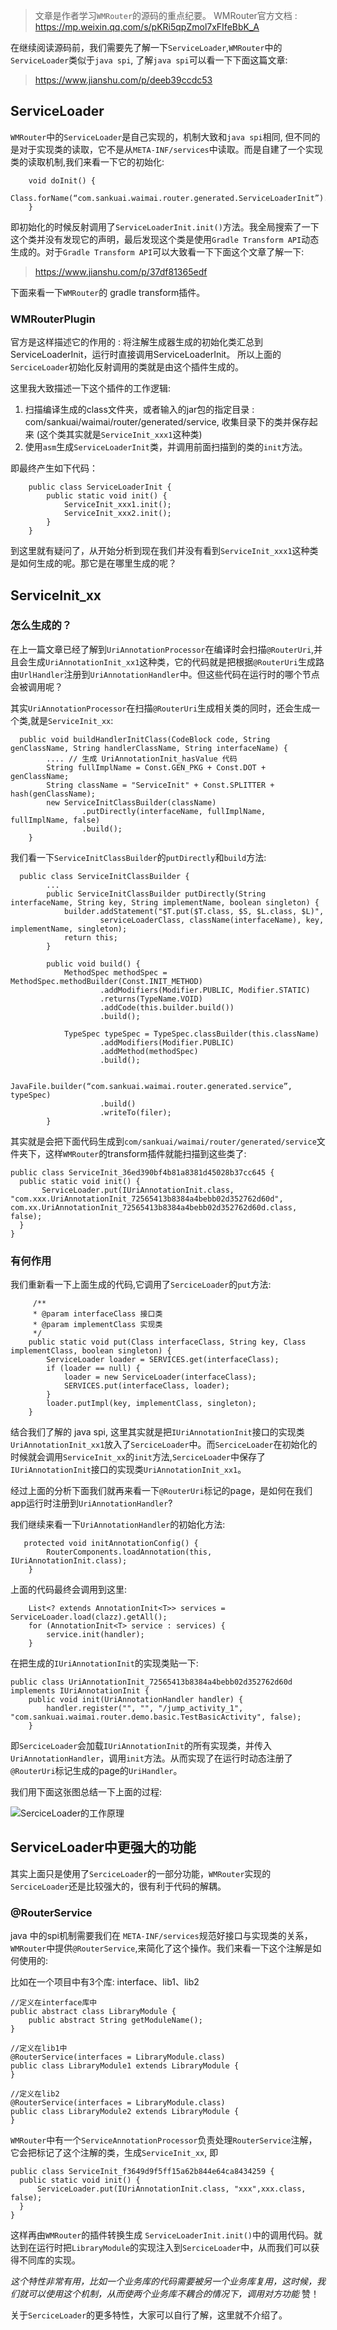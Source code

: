 >文章是作者学习`WMRouter`的源码的重点纪要。 WMRouter官方文档 : https://mp.weixin.qq.com/s/pKRi5qpZmol7xFIfeBbK_A

在继续阅读源码前，我们需要先了解一下`ServiceLoader`,`WMRouter`中的`ServiceLoader`类似于`java spi`, 了解`java spi`可以看一下下面这篇文章:

>https://www.jianshu.com/p/deeb39ccdc53

## ServiceLoader

`WMRouter`中的`ServiceLoader`是自己实现的，机制大致和`java spi`相同, 但不同的是对于实现类的读取，它不是从`META-INF/services`中读取。而是自建了一个实现类的读取机制,我们来看一下它的初始化:
```
    void doInit() {
       Class.forName(“com.sankuai.waimai.router.generated.ServiceLoaderInit”).getMethod("init").invoke(null);
    }
```

即初始化的时候反射调用了`ServiceLoaderInit.init()`方法。我全局搜索了一下这个类并没有发现它的声明，最后发现这个类是使用`Gradle Transform API`动态生成的。对于`Gradle Transform API`可以大致看一下下面这个文章了解一下:

>https://www.jianshu.com/p/37df81365edf

下面来看一下`WMRouter`的 gradle transform插件。

### WMRouterPlugin

官方是这样描述它的作用的 : 将注解生成器生成的初始化类汇总到ServiceLoaderInit，运行时直接调用ServiceLoaderInit。 所以上面的`SerciceLoader`初始化反射调用的类就是由这个插件生成的。

这里我大致描述一下这个插件的工作逻辑:

1. 扫描编译生成的class文件夹，或者输入的jar包的指定目录 : com/sankuai/waimai/router/generated/service, 收集目录下的类并保存起来 (这个类其实就是`ServiceInit_xxx1`这种类)
2. 使用`asm`生成`ServiceLoaderInit`类，并调用前面扫描到的类的`init`方法。

即最终产生如下代码：

```
    public class ServiceLoaderInit {
        public static void init() {
            ServiceInit_xxx1.init();
            ServiceInit_xxx2.init();
        }
    }
```

到这里就有疑问了，从开始分析到现在我们并没有看到`ServiceInit_xxx1`这种类是如何生成的呢。那它是在哪里生成的呢？

## ServiceInit_xx

### 怎么生成的？

在上一篇文章已经了解到`UriAnnotationProcessor`在编译时会扫描`@RouterUri`,并且会生成`UriAnnotationInit_xx1`这种类，它的代码就是把根据`@RouterUri`生成路由`UrlHandler`注册到`UriAnnotationHandler`中。但这些代码在运行时的哪个节点会被调用呢？

其实`UriAnnotationProcessor`在扫描`@RouterUri`生成相关类的同时，还会生成一个类,就是`ServiceInit_xx`:

```
  public void buildHandlerInitClass(CodeBlock code, String genClassName, String handlerClassName, String interfaceName) {
        .... // 生成 UriAnnotationInit_hasValue 代码
        String fullImplName = Const.GEN_PKG + Const.DOT + genClassName;
        String className = "ServiceInit" + Const.SPLITTER + hash(genClassName);
        new ServiceInitClassBuilder(className)
                .putDirectly(interfaceName, fullImplName, fullImplName, false)
                .build();
    }
```

我们看一下`ServiceInitClassBuilder`的`putDirectly`和`build`方法:

```
  public class ServiceInitClassBuilder {
        ...
        public ServiceInitClassBuilder putDirectly(String interfaceName, String key, String implementName, boolean singleton) {
            builder.addStatement("$T.put($T.class, $S, $L.class, $L)",
                    serviceLoaderClass, className(interfaceName), key, implementName, singleton);
            return this;
        }

        public void build() {
            MethodSpec methodSpec = MethodSpec.methodBuilder(Const.INIT_METHOD)
                    .addModifiers(Modifier.PUBLIC, Modifier.STATIC)
                    .returns(TypeName.VOID)
                    .addCode(this.builder.build())
                    .build();

            TypeSpec typeSpec = TypeSpec.classBuilder(this.className)
                    .addModifiers(Modifier.PUBLIC)
                    .addMethod(methodSpec)
                    .build();

            JavaFile.builder(“com.sankuai.waimai.router.generated.service”, typeSpec)
                    .build()
                    .writeTo(filer);
        }
```

其实就是会把下面代码生成到`com/sankuai/waimai/router/generated/service`文件夹下，这样`WMRouter`的transform插件就能扫描到这些类了:

```
public class ServiceInit_36ed390bf4b81a8381d45028b37cc645 {
  public static void init() {
       ServiceLoader.put(IUriAnnotationInit.class, "com.xxx.UriAnnotationInit_72565413b8384a4bebb02d352762d60d", com.xx.UriAnnotationInit_72565413b8384a4bebb02d352762d60d.class, false);
  }
}
```

### 有何作用

我们重新看一下上面生成的代码,它调用了`SerciceLoader`的`put`方法:

```
     /**
     * @param interfaceClass 接口类
     * @param implementClass 实现类
     */
    public static void put(Class interfaceClass, String key, Class implementClass, boolean singleton) {
        ServiceLoader loader = SERVICES.get(interfaceClass);
        if (loader == null) {
            loader = new ServiceLoader(interfaceClass);
            SERVICES.put(interfaceClass, loader);
        }
        loader.putImpl(key, implementClass, singleton);
    }
```

结合我们了解的 java spi, 这里其实就是把`IUriAnnotationInit`接口的实现类`UriAnnotationInit_xx1`放入了`SerciceLoader`中。而`SerciceLoader`在初始化的时候就会调用`ServiceInit_xx`的`init`方法,`SerciceLoader`中保存了`IUriAnnotationInit`接口的实现类`UriAnnotationInit_xx1`。

经过上面的分析下面我们就再来看一下`@RouterUri`标记的page，是如何在我们app运行时注册到`UriAnnotationHandler`?

我们继续来看一下`UriAnnotationHandler`的初始化方法:

```
   protected void initAnnotationConfig() {
        RouterComponents.loadAnnotation(this, IUriAnnotationInit.class);
    }
```

上面的代码最终会调用到这里:

```
    List<? extends AnnotationInit<T>> services = ServiceLoader.load(clazz).getAll();
    for (AnnotationInit<T> service : services) {
        service.init(handler);
    }
```

在把生成的`IUriAnnotationInit`的实现类贴一下:

```
public class UriAnnotationInit_72565413b8384a4bebb02d352762d60d implements IUriAnnotationInit {
    public void init(UriAnnotationHandler handler) {
        handler.register("", "", "/jump_activity_1", "com.sankuai.waimai.router.demo.basic.TestBasicActivity", false);
    }
```

即`SerciceLoader`会加载`IUriAnnotationInit`的所有实现类，并传入`UriAnnotationHandler`，调用`init`方法。从而实现了在运行时动态注册了`@RouterUri`标记生成的page的`UriHandler`。

我们用下面这张图总结一下上面的过程:

![SerciceLoader的工作原理](picture/ServiceLoader.png)

## ServiceLoader中更强大的功能

其实上面只是使用了`SerciceLoader`的一部分功能，`WMRouter`实现的`SerciceLoader`还是比较强大的，很有利于代码的解耦。

### @RouterService

java 中的spi机制需要我们在 `META-INF/services`规范好接口与实现类的关系，`WMRouter`中提供`@RouterService`,来简化了这个操作。我们来看一下这个注解是如何使用的:

比如在一个项目中有3个库: interface、lib1、lib2

```
//定义在interface库中
public abstract class LibraryModule {
    public abstract String getModuleName();
}

//定义在lib1中
@RouterService(interfaces = LibraryModule.class)
public class LibraryModule1 extends LibraryModule {
}

//定义在lib2
@RouterService(interfaces = LibraryModule.class)
public class LibraryModule2 extends LibraryModule {
}
```

`WMRouter`中有一个`ServiceAnnotationProcessor`负责处理`RouterService`注解，它会把标记了这个注解的类，生成`ServiceInit_xx`, 即

```
public class ServiceInit_f3649d9f5ff15a62b844e64ca8434259 {
  public static void init() {
      ServiceLoader.put(IUriAnnotationInit.class, "xxx",xxx.class, false);
  }
}
```

这样再由`WMRouter`的插件转换生成 `ServiceLoaderInit.init()`中的调用代码。就达到在运行时把`LibraryModule`的实现注入到`SerciceLoader`中，从而我们可以获得不同库的实现。

*这个特性非常有用，比如一个业务库的代码需要被另一个业务库复用，这时候，我们就可以使用这个机制，从而使两个业务库不耦合的情况下，调用对方功能* 赞！

关于`SerciceLoader`的更多特性，大家可以自行了解，这里就不介绍了。






